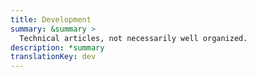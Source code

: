 ```yaml
---
title: Development
summary: &summary >
  Technical articles, not necessarily well organized.
description: *summary
translationKey: dev
---
```

